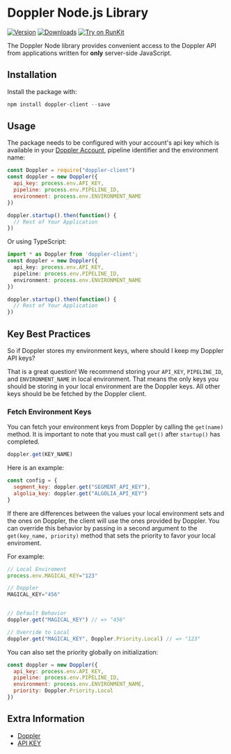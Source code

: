 # Doppler Node.js Library

[![Version](https://img.shields.io/npm/v/doppler-client.svg)](https://www.npmjs.org/package/doppler-client)
[![Downloads](https://img.shields.io/npm/dm/doppler-client.svg)](https://www.npmjs.com/package/doppler-client)
[![Try on RunKit](https://badge.runkitcdn.com/doppler-client.svg)](https://runkit.com/npm/doppler-client)

The Doppler Node library provides convenient access to the Doppler API from
applications written for **only** server-side JavaScript.

## Installation

Install the package with:
``` js
npm install doppler-client --save
```

## Usage

The package needs to be configured with your account's api key which is available in your [Doppler Account](https://doppler.market/workplace/api_key), pipeline identifier and the environment name:

``` js
const Doppler = require("doppler-client")
const doppler = new Doppler({
  api_key: process.env.API_KEY,
  pipeline: process.env.PIPELINE_ID,
  environment: process.env.ENVIRONMENT_NAME
})

doppler.startup().then(function() {
  // Rest of Your Application
})
```


Or using TypeScript:

``` ts
import * as Doppler from 'doppler-client';
const doppler = new Doppler({
  api_key: process.env.API_KEY,
  pipeline: process.env.PIPELINE_ID,
  environment: process.env.ENVIRONMENT_NAME
})

doppler.startup().then(function() {
  // Rest of Your Application
})
```


## Key Best Practices

So if Doppler stores my environment keys, where should I keep my Doppler API keys?

That is a great question! We recommend storing your `API_KEY`, `PIPELINE_ID`, and `ENVIRONMENT_NAME` 
in local environment. That means the only keys you should be storing in your local environment are the Doppler keys. All other keys should be be fetched by the Doppler client.


### Fetch Environment Keys

You can fetch your environment keys from Doppler by calling the `get(name)` method. It is important to note that you must call `get()` after `startup()` has completed.

``` js
doppler.get(KEY_NAME)
```

Here is an example:

``` js
const config = {
  segment_key: doppler.get("SEGMENT_API_KEY"),
  algolia_key: doppler.get("ALGOLIA_API_KEY")
}

```


If there are differences between the values your local environment sets and the ones on Doppler, the client will use the ones provided by Doppler. You can override this behavior by passing in a second argument to the `get(key_name, priority)` method that sets the priority to favor your local enviroment.

For example:

``` js
// Local Enviroment
process.env.MAGICAL_KEY="123"

// Doppler
MAGICAL_KEY="456"


// Default Behavior
doppler.get("MAGICAL_KEY") // => "456"

// Override to Local
doppler.get("MAGICAL_KEY", Doppler.Priority.Local) // => "123"
```

You can also set the priority globally on initialization:

``` js
const doppler = new Doppler({
  api_key: process.env.API_KEY,
  pipeline: process.env.PIPELINE_ID,
  environment: process.env.ENVIRONMENT_NAME,
  priority: Doppler.Priority.Local
})

```


## Extra Information

- [Doppler](https://doppler.market)
- [API KEY](https://doppler.market/workplace/api_key)

